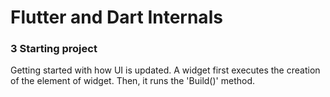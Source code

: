 # Flutter and Dart Internals 

### 3 Starting project 
Getting started with how UI is updated. A widget first executes the creation of the element of widget. Then, it runs the 'Build()' method.
